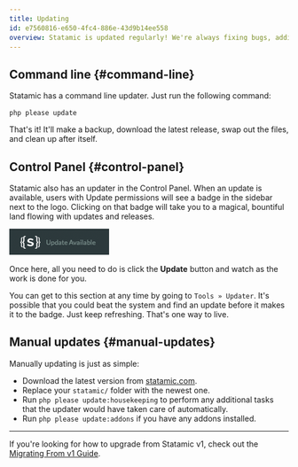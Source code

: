 ```yaml
---
title: Updating
id: e7560816-e650-4fc4-886e-43d9b14ee558
overview: Statamic is updated regularly! We're always fixing bugs, adding features, and playing hopscotch. You can keep an eye on the [Changelog](https://statamic.com/changelog) or your Control Panel sidebar to see when new updates are available.
---
```


## Command line {#command-line}

Statamic has a command line updater. Just run the following command:

``` .lang-bash
php please update
```

That's it! It'll make a backup, download the latest release, swap out the files, and clean up after itself. 

## Control Panel {#control-panel}

Statamic also has an updater in the Control Panel. When an update is available, users with Update permissions will see a badge in the sidebar next to the logo. Clicking on that badge will take you to a magical, bountiful land flowing with updates and releases.

<div class="screenshot">
		<img src="/assets/img/screenshots/update-available.png">
</div>

Once here, all you need to do is click the **Update** button and watch as the work is done for you.

You can get to this section at any time by going to `Tools » Updater`. It's possible that you could beat the system and find an update before it makes it to the badge. Just keep refreshing. That's one way to live.

## Manual updates {#manual-updates}

Manually updating is just as simple:

- Download the latest version from [statamic.com](http://statamic.com).
- Replace your `statamic/` folder with the newest one.
- Run `php please update:housekeeping` to perform any additional tasks that the updater would have taken care of automatically.
- Run `php please update:addons` if you have any addons installed.

---

If you're looking for how to upgrade from Statamic v1, check out the [Migrating From v1 Guide](/migrating).
